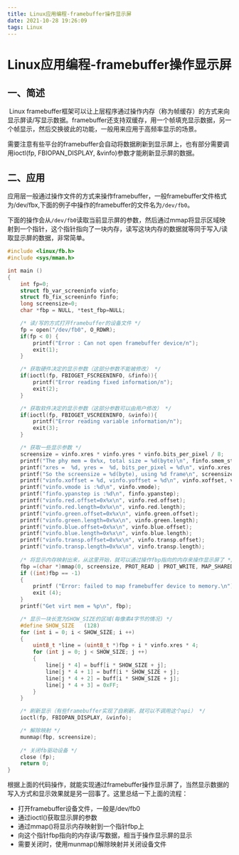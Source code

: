 ```yaml
---
title: Linux应用编程-framebuffer操作显示屏
date: 2021-10-28 19:26:09
tags: Linux
---
```


# Linux应用编程-framebuffer操作显示屏

## 一、简述

​	Linux framebuffer框架可以让上层程序通过操作内存（称为帧缓存）的方式来向显示屏读/写显示数据。framebuffer还支持双缓存，用一个帧填充显示数据，另一个帧显示，然后交换彼此的功能，一般用来应用于高频率显示的场景。

​	需要注意有些平台的framebuffer会自动将数据刷新到显示屏上，也有部分需要调用ioctl(fp, FBIOPAN_DISPLAY, &vinfo)参数才能刷新显示屏的数据。



## 二、应用

​	应用层一般通过操作文件的方式来操作framebuffer，一般framebuffer文件格式为/dev/fbx,下面的例子中操作的framebuffer的文件名为`/dev/fb0`。

​	下面的操作会从`/dev/fb0`读取当前显示屏的参数，然后通过mmap将显示区域映射到一个指针，这个指针指向了一块内存，读写这块内存的数据就等同于写入/读取显示屏的数据，非常简单。

```c
#include <linux/fb.h>
#include <sys/mman.h>

int main ()   
{  
    int fp=0;  
    struct fb_var_screeninfo vinfo;  
    struct fb_fix_screeninfo finfo;  
    long screensize=0;  
    char *fbp = NULL, *test_fbp=NULL;    

    /* 读/写的方式打开framebuffer的设备文件 */
    fp = open("/dev/fb0", O_RDWR);  
    if(fp < 0) {  
        printf("Error : Can not open framebuffer device/n");  
        exit(1);  
    }  

    /* 获取硬件决定的显示参数（这部分参数不能被修改） */
    if(ioctl(fp, FBIOGET_FSCREENINFO, &finfo)){  
        printf("Error reading fixed information/n");  
        exit(2);  
    }  

    /* 获取软件决定的显示参数（这部分参数可以由用户修改） */
    if(ioctl(fp, FBIOGET_VSCREENINFO, &vinfo)){  
        printf("Error reading variable information/n");  
        exit(3);  
    }  

    /* 获取一些显示参数 */
    screensize = vinfo.xres * vinfo.yres * vinfo.bits_per_pixel / 8;  
    printf("The phy mem = 0x%x, total size = %d(byte)\n", finfo.smem_start, finfo.smem_len);  
    printf("xres =  %d, yres =  %d, bits_per_pixel = %d\n", vinfo.xres, vinfo.yres, vinfo.bits_per_pixel);  
    printf("So the screensize = %d(byte), using %d frame\n", screensize, finfo.smem_len/screensize);
    printf("vinfo.xoffset = %d, vinfo.yoffset = %d\n", vinfo.xoffset, vinfo.yoffset);  
    printf("vinfo.vmode is :%d\n", vinfo.vmode);  
    printf("finfo.ypanstep is :%d\n", finfo.ypanstep);  
    printf("vinfo.red.offset=0x%x\n", vinfo.red.offset);
    printf("vinfo.red.length=0x%x\n", vinfo.red.length);
    printf("vinfo.green.offset=0x%x\n", vinfo.green.offset);
    printf("vinfo.green.length=0x%x\n", vinfo.green.length);
    printf("vinfo.blue.offset=0x%x\n", vinfo.blue.offset);
    printf("vinfo.blue.length=0x%x\n", vinfo.blue.length);
    printf("vinfo.transp.offset=0x%x\n", vinfo.transp.offset);
    printf("vinfo.transp.length=0x%x\n", vinfo.transp.length);
    
    /* 将显示内存映射出来，从这里开始，就可以通过操作fbp指向的内存来操作显示屏了 */
    fbp =(char *)mmap(0, screensize, PROT_READ | PROT_WRITE, MAP_SHARED, fp,0);  
    if ((int)fbp == -1)  
    {    
        printf ("Error: failed to map framebuffer device to memory.\n");  
        exit (4);  
    }
    printf("Get virt mem = %p\n", fbp);  

    /* 显示一块长宽为SHOW_SIZE的区域(每像素4字节的情况) */
    #define SHOW_SIZE   (128)
    for (int i = 0; i < SHOW_SIZE; i ++)
    {
        uint8_t *line = (uint8_t *)fbp + i * vinfo.xres * 4;
        for (int j = 0; j < SHOW_SIZE; j ++)
        {
            line[j * 4] = buff[i * SHOW_SIZE + j];
            line[j * 4 + 1] = buff[i * SHOW_SIZE + j];
            line[j * 4 + 2] = buff[i * SHOW_SIZE + j];
            line[j * 4 + 3] = 0xFF;
        }
    }

    /* 刷新显示（有些framebuffer实现了自刷新，就可以不调用这个api） */
    ioctl(fp, FBIOPAN_DISPLAY, &vinfo);

	/* 解除映射 */
    munmap(fbp, screensize);
    
    /* 关闭fb驱动设备 */
    close (fp);
    return 0;
}  
```

​	根据上面的代码操作，就能实现通过framebuffer操作显示屏了，当然显示数据的写入方式和显示效果就是另一回事了。这里总结一下上面的流程：

- 打开framebuffer设备文件，一般是/dev/fb0
- 通过ioctl()获取显示屏的参数
- 通过mmap()将显示内存映射到一个指针fbp上
- 向这个指针fbp指向的内存读/写数据，相当于操作显示屏的显示
- 需要关闭时，使用munmap()解除映射并关闭设备文件

